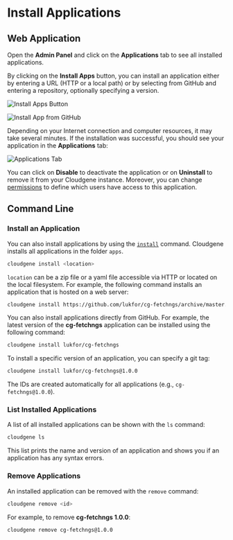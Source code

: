 # Install Applications

## Web Application

Open the **Admin Panel** and click on the **Applications** tab to see all installed applications.

By clicking on the **Install Apps** button, you can install an application either by entering a URL (HTTP or a local path) or by selecting from GitHub and entering a repository, optionally specifying a version.

![Install Apps Button](../../images/screenshots/install-apps.png)

![Install App from GitHub](../../images/screenshots/install-app-from-github.png)

Depending on your Internet connection and computer resources, it may take several minutes. If the installation was successful, you should see your application in the **Applications** tab:

![Applications Tab](../../images/screenshots/apps.png)

You can click on **Disable** to deactivate the application or on **Uninstall** to remove it from your Cloudgene instance. Moreover, you can change [permissions](permissions.md) to define which users have access to this application.

## Command Line

### Install an Application

You can also install applications by using the [`install`](/cli/cloudgene-install) command. Cloudgene installs all applications in the folder `apps`.

```sh
cloudgene install <location>
```

`location` can be a zip file or a yaml file accessible via HTTP or located on the local filesystem. For example, the following command installs an application that is hosted on a web server:

```sh
cloudgene install https://github.com/lukfor/cg-fetchngs/archive/master.zip
```

You can also install applications directly from GitHub. For example, the latest version of the **cg-fetchngs** application can be installed using the following command:

```sh
cloudgene install lukfor/cg-fetchngs
```

To install a specific version of an application, you can specify a git tag:

```sh
cloudgene install lukfor/cg-fetchngs@1.0.0
```

The IDs are created automatically for all applications (e.g., `cg-fetchngs@1.0.0`).

### List Installed Applications

A list of all installed applications can be shown with the `ls` command:

```sh
cloudgene ls
```

This list prints the name and version of an application and shows you if an application has any syntax errors.

### Remove Applications

An installed application can be removed with the `remove` command:

```sh
cloudgene remove <id>
```

For example, to remove **cg-fetchngs 1.0.0**:

```sh
cloudgene remove cg-fetchngs@1.0.0
```